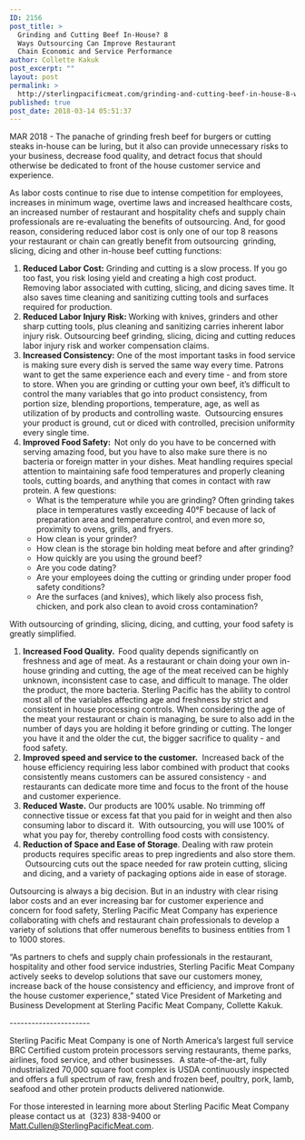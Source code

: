 ```yaml
---
ID: 2156
post_title: >
  Grinding and Cutting Beef In-House? 8
  Ways Outsourcing Can Improve Restaurant
  Chain Economic and Service Performance
author: Collette Kakuk
post_excerpt: ""
layout: post
permalink: >
  http://sterlingpacificmeat.com/grinding-and-cutting-beef-in-house-8-ways-outsourcing-can-improve-restaurant-chain-economic-and-service-performance/
published: true
post_date: 2018-03-14 05:51:37
---
```

<span style="font-weight: 400;">MAR 2018 - The panache of grinding fresh beef for burgers or cutting steaks in-house can be luring, but it also can provide unnecessary risks to your business, decrease food quality, and detract focus that should otherwise be dedicated to front of the house customer service and experience.</span>

<span style="font-weight: 400;">As labor costs continue to rise due to intense competition for employees, increases in minimum wage, overtime laws and increased healthcare costs, an increased number of restaurant and hospitality chefs and supply chain professionals are re-evaluating the benefits of outsourcing. And, for good reason, considering reduced labor cost is only one of our</span> <span style="font-weight: 400;">top 8 reasons your restaurant or chain can greatly benefit from outsourcing  grinding, slicing, dicing and other in-house beef cutting functions:</span>
<ol>
 	<li style="font-weight: 400;"><b>Reduced Labor Cost:</b><span style="font-weight: 400;"> Grinding and cutting is a slow process. If you go too fast, you risk losing yield and creating a high cost product. Removing labor associated with cutting, slicing, and dicing saves time. It also saves time cleaning and sanitizing cutting tools and surfaces required for production.   </span></li>
 	<li style="font-weight: 400;"><b>Reduced Labor Injury Risk: </b><span style="font-weight: 400;">Working with knives, grinders and other sharp cutting tools, plus cleaning and sanitizing carries inherent labor injury risk. Outsourcing beef grinding, slicing, dicing and cutting reduces labor injury risk and worker compensation claims.</span></li>
 	<li style="font-weight: 400;"><b>Increased Consistency:</b> <span style="font-weight: 400;">One of the most important tasks in food service is making sure every dish is served the same way every time. Patrons want to get the same experience each and every time - and from store to store. </span><span style="font-weight: 400;">When you are grinding or cutting your own beef, it’s difficult to control the many variables that go into product consistency, from portion size, blending proportions, temperature, age, as well as utilization of by products and controlling waste.  </span><span style="font-weight: 400;">Outsourcing ensures your product is ground, cut or diced with controlled, precision uniformity every single time.</span></li>
 	<li style="font-weight: 400;"><b>Improved Food Safety:  </b><span style="font-weight: 400;">Not only do you have to be concerned with serving amazing food, but you have to also make sure there is no bacteria or foreign matter in your dishes. </span><span style="font-weight: 400;">Meat handling requires special attention to maintaining safe food temperatures and properly cleaning tools, cutting boards, and anything that comes in contact with raw protein. A few questions:</span>
<ul>
 	<li style="font-weight: 400;"><span style="font-weight: 400;">What is the temperature while you are grinding? Often grinding takes place in temperatures vastly exceeding </span><span style="font-weight: 400;">40°F because of lack of preparation area and temperature control, and even more so, proximity to ovens, grills, and fryers.</span><span style="font-weight: 400;">  </span></li>
 	<li style="font-weight: 400;"><span style="font-weight: 400;">How clean is your grinder? </span></li>
 	<li style="font-weight: 400;"><span style="font-weight: 400;">How clean is the storage bin holding meat before and after grinding? </span></li>
 	<li style="font-weight: 400;"><span style="font-weight: 400;">How quickly are you using the ground beef? </span></li>
 	<li style="font-weight: 400;"><span style="font-weight: 400;">Are you code dating?</span></li>
 	<li style="font-weight: 400;"><span style="font-weight: 400;">Are your employees doing the cutting or grinding under proper food safety conditions?  </span></li>
 	<li style="font-weight: 400;"><span style="font-weight: 400;">Are the surfaces (and knives), which likely also process fish, chicken, and pork also clean to avoid cross contamination? </span></li>
</ul>
</li>
</ol>
<span style="font-weight: 400;">With outsourcing of grinding, slicing, dicing, and cutting, your food safety is greatly simplified. </span>
<ol>
 	<li style="font-weight: 400;"><b>Increased Food Quality. </b><b> </b><span style="font-weight: 400;">Food quality depends significantly on freshness and age of meat. As a restaurant or chain doing your own in-house grinding and cutting, the age of the meat received can be highly unknown, inconsistent case to case, and difficult to manage. The older the product, the more bacteria. Sterling Pacific has the ability to control most all of the variables affecting age and freshness by strict and consistent in house processing controls. When considering the age of the meat your restaurant or chain is managing, be sure to also add in the number of days you are holding it before grinding or cutting. The longer you have it and the older the cut, the bigger sacrifice to quality - and food safety.</span></li>
 	<li style="font-weight: 400;"><b>Improved speed and service to the customer.</b><span style="font-weight: 400;">  Increased back of the house efficiency requiring less labor combined with product that cooks consistently means customers can be assured consistency - and restaurants can dedicate more time and focus to the front of the house and customer experience.</span></li>
 	<li style="font-weight: 400;"><b>Reduced Waste.</b><span style="font-weight: 400;"> Our products are 100% usable. No trimming off connective tissue or excess fat that you paid for in weight and then also consuming labor to discard it.  With outsourcing, you will use 100% of what you pay for, thereby controlling food costs with consistency.</span></li>
 	<li style="font-weight: 400;"><b>Reduction of Space and Ease of Storage</b><span style="font-weight: 400;">. Dealing with raw protein products requires specific areas to prep ingredients and also store them.  Outsourcing cuts out the space needed for raw protein cutting, slicing and dicing, and a variety of packaging options aide in ease of storage.</span></li>
</ol>
<span style="font-weight: 400;">Outsourcing is always a big decision. But in an industry with clear rising labor costs and an ever increasing bar for customer experience and concern for food safety, Sterling Pacific Meat Company has experience collaborating with chefs and restaurant chain professionals to develop a variety of solutions that offer numerous benefits to business entities from 1 to 1000 stores.</span>

<span style="font-weight: 400;">“As partners to chefs and supply chain professionals in the restaurant, hospitality and other food service industries, Sterling Pacific Meat Company actively seeks to develop solutions that save our customers money, increase back of the house consistency and efficiency, and improve front of the house customer experience,” stated Vice President of Marketing and Business Development at Sterling Pacific Meat Company, Collette Kakuk.</span>

<span style="font-weight: 400;">----------------------</span>

<span style="font-weight: 400;">Sterling Pacific Meat Company is one of North America’s largest full service BRC Certified custom protein processors serving restaurants, theme parks, airlines, food service, and other businesses.  A state-of-the-art, fully industrialized 70,000 square foot complex is USDA continuously inspected and offers a full spectrum of raw, fresh and frozen beef, poultry, pork, lamb, seafood and other protein products delivered nationwide. </span>

<span style="font-weight: 400;">For those interested in learning more about Sterling Pacific Meat Company please contact us at  </span><span style="font-weight: 400;">(323) 838-9400 or Matt.Cullen@SterlingPacificMeat.com.</span>